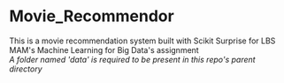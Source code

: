 # Movie_Recommendor
This is a movie recommendation system built with Scikit Surprise for LBS MAM's Machine Learning for Big Data's assignment  
*A folder named 'data' is required to be present in this repo's parent directory*
